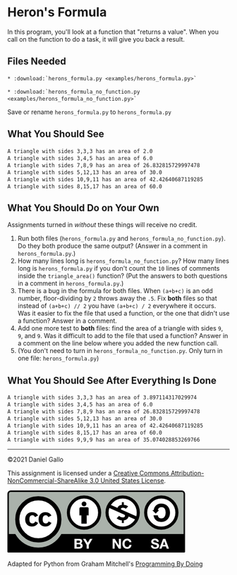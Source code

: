 # Heron's Formula


In this program, you'll look at a function that "returns a
value". When you call on the function to do a task, it will
give you back a result.


## Files Needed

```eval_rst
* :download:`herons_formula.py <examples/herons_formula.py>`
```
```eval_rst
* :download:`herons_formula_no_function.py <examples/herons_formula_no_function.py>`
```

Save or rename `herons_formula.py` to `herons_formula.py`

What You Should See
-------------------
```
A triangle with sides 3,3,3 has an area of 2.0
A triangle with sides 3,4,5 has an area of 6.0
A triangle with sides 7,8,9 has an area of 26.832815729997478
A triangle with sides 5,12,13 has an area of 30.0
A triangle with sides 10,9,11 has an area of 42.42640687119285
A triangle with sides 8,15,17 has an area of 60.0

```

What You Should Do on Your Own
------------------------------
Assignments turned in *without* these things will receive
no credit.

1. Run both files (`herons_formula.py` and `herons_formula_no_function.py`). Do they both produce the same output? (Answer in a comment in `herons_formula.py`.)
2. How many lines long is `herons_formula_no_function.py`?
 How many lines long is `herons_formula.py` if you don't count the `10` lines of comments inside the `triangle_area()` function? 
 (Put the answers to both questions in a comment in `herons_formula.py`.)
3. There is a bug in the formula for both files. When `(a+b+c)` is an odd
 number, floor-dividing by `2` throws away the `.5`. Fix **both** files
 so that instead of `(a+b+c) // 2` you have `(a+b+c) / 2` everywhere
 it occurs. Was it easier to fix the file that used a function, or the one that didn't use a function? Answer in a comment.
4. Add one more test to **both** files: find the area of a triangle with sides `9`, `9`, and `9`. Was it difficult to add to the file that used a function? Answer in a comment on the line below where you added the new function call.
5. (You don't need to turn in `herons_formula_no_function.py`. Only turn in one file: `herons_formula.py`)

What You Should See After Everything Is Done
--------------------------------------------

```
A triangle with sides 3,3,3 has an area of 3.897114317029974
A triangle with sides 3,4,5 has an area of 6.0
A triangle with sides 7,8,9 has an area of 26.832815729997478
A triangle with sides 5,12,13 has an area of 30.0
A triangle with sides 10,9,11 has an area of 42.42640687119285
A triangle with sides 8,15,17 has an area of 60.0
A triangle with sides 9,9,9 has an area of 35.074028853269766

```
---


©2021 Daniel Gallo


This assignment is licensed under a
[Creative Commons Attribution-NonCommercial-ShareAlike 3.0 United States License](https://creativecommons.org/licenses/by-nc-sa/3.0/us/deed.en_US).  

![Creative Commons License](images/by-nc-sa.png)

Adapted for Python from Graham Mitchell's [Programming By Doing](https://programmingbydoing.com/)